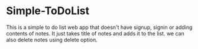 # Simple-ToDoList
This is a simple to do list web app that doesn't have signup, signin or adding contents of notes. It just takes title of notes and adds it to the list. we can also delete notes using delete option.


